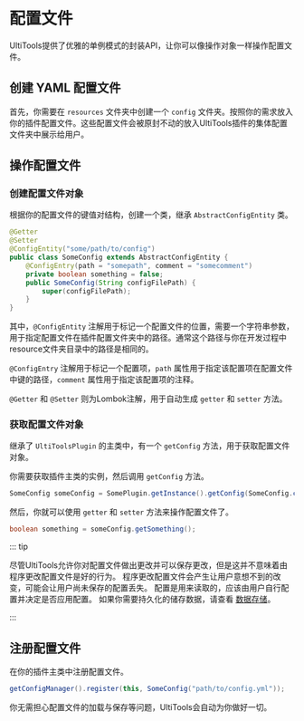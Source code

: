 # 配置文件

UltiTools提供了优雅的单例模式的封装API，让你可以像操作对象一样操作配置文件。

## 创建 YAML 配置文件

首先，你需要在 `resources` 文件夹中创建一个 `config` 文件夹。按照你的需求放入你的插件配置文件。这些配置文件会被原封不动的放入UltiTools插件的集体配置文件夹中展示给用户。

## 操作配置文件

### 创建配置文件对象

根据你的配置文件的键值对结构，创建一个类，继承 `AbstractConfigEntity` 类。

```java
@Getter
@Setter
@ConfigEntity("some/path/to/config")
public class SomeConfig extends AbstractConfigEntity {
    @ConfigEntry(path = "somepath", comment = "somecomment")
    private boolean something = false;
    public SomeConfig(String configFilePath) {
        super(configFilePath);
    }
}
```

其中，`@ConfigEntity` 注解用于标记一个配置文件的位置，需要一个字符串参数，用于指定配置文件在插件配置文件夹中的路径。通常这个路径与你在开发过程中resource文件夹目录中的路径是相同的。

`@ConfigEntry` 注解用于标记一个配置项，`path` 属性用于指定该配置项在配置文件中键的路径，`comment` 属性用于指定该配置项的注释。

`@Getter` 和 `@Setter` 则为Lombok注解，用于自动生成 `getter` 和 `setter` 方法。

### 获取配置文件对象

继承了 `UltiToolsPlugin` 的主类中，有一个 `getConfig` 方法，用于获取配置文件对象。 

你需要获取插件主类的实例，然后调用 `getConfig` 方法。

```java
SomeConfig someConfig = SomePlugin.getInstance().getConfig(SomeConfig.class);
```

然后，你就可以使用 `getter` 和 `setter` 方法来操作配置文件了。

```java
boolean something = someConfig.getSomething();
```

::: tip

尽管UltiTools允许你对配置文件做出更改并可以保存更改，但是这并不意味着由程序更改配置文件是好的行为。
程序更改配置文件会产生让用户意想不到的改变，可能会让用户尚未保存的配置丢失。
配置是用来读取的，应该由用户自行配置并决定是否应用配置。
如果你需要持久化的储存数据，请查看 [数据存储](/guide/essentials/data-storage)。

:::

## 注册配置文件

在你的插件主类中注册配置文件。

```java
getConfigManager().register(this, SomeConfig("path/to/config.yml"));
```

你无需担心配置文件的加载与保存等问题，UltiTools会自动为你做好一切。

